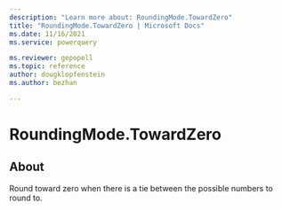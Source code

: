```yaml
---
description: "Learn more about: RoundingMode.TowardZero"
title: "RoundingMode.TowardZero | Microsoft Docs"
ms.date: 11/16/2021
ms.service: powerquery

ms.reviewer: gepopell
ms.topic: reference
author: dougklopfenstein
ms.author: bezhan

---
```

# RoundingMode.TowardZero

## About

Round toward zero when there is a tie between the possible numbers to round to.
